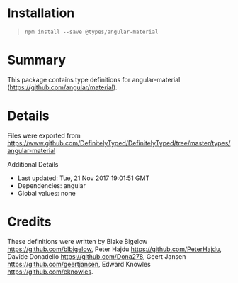 # Installation
> `npm install --save @types/angular-material`

# Summary
This package contains type definitions for angular-material (https://github.com/angular/material).

# Details
Files were exported from https://www.github.com/DefinitelyTyped/DefinitelyTyped/tree/master/types/angular-material

Additional Details
 * Last updated: Tue, 21 Nov 2017 19:01:51 GMT
 * Dependencies: angular
 * Global values: none

# Credits
These definitions were written by Blake Bigelow <https://github.com/blbigelow>, Peter Hajdu <https://github.com/PeterHajdu>, Davide Donadello <https://github.com/Dona278>, Geert Jansen <https://github.com/geertjansen>, Edward Knowles <https://github.com/eknowles>.
